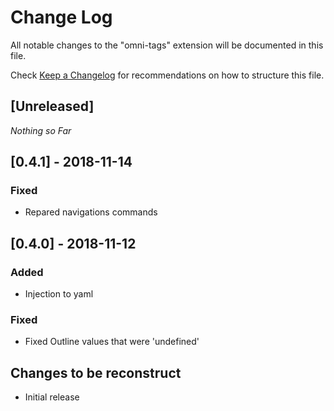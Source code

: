 # Change Log
All notable changes to the "omni-tags" extension will be documented in this file.

Check [Keep a Changelog](http://keepachangelog.com/) for recommendations on how to structure this file.

## [Unreleased]
*Nothing so Far*

## [0.4.1] - 2018-11-14
### Fixed
- Repared navigations commands

## [0.4.0] - 2018-11-12
### Added
- Injection to yaml
### Fixed
- Fixed Outline values that were 'undefined'

## Changes to be reconstruct

- Initial release
